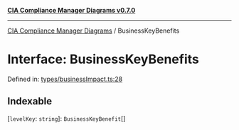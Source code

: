 [**CIA Compliance Manager Diagrams v0.7.0**](../README.md)

***

[CIA Compliance Manager Diagrams](../globals.md) / BusinessKeyBenefits

# Interface: BusinessKeyBenefits

Defined in: [types/businessImpact.ts:28](https://github.com/Hack23/cia-compliance-manager/blob/a904e43458f81faf7066f9da9fc149cc9f6e236d/src/types/businessImpact.ts#L28)

## Indexable

\[`levelKey`: `string`\]: `BusinessKeyBenefit`[]
